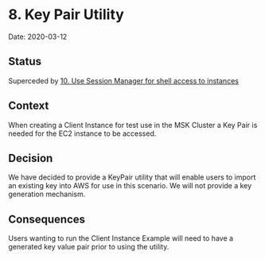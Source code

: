 # 8. Key Pair Utility

Date: 2020-03-12

## Status

Superceded by [10. Use Session Manager for shell access to instances](0010-use-session-manager-for-shell-access-to-instances.md)

## Context

When creating a Client Instance for test use in the MSK Cluster a Key Pair is
needed for the EC2 instance to be accessed.

## Decision

We have decided to provide a KeyPair utility that will enable users to import an
existing key into AWS for use in this scenario. We will not provide a key
generation mechanism.

## Consequences

Users wanting to run the Client Instance Example will need to have a generated
key value pair prior to using the utility.
